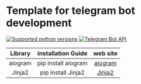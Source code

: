 # **Template for telegram bot development**
[![Supported python versions](https://img.shields.io/pypi/pyversions/aiogram.svg?style=flat-square)](https://pypi.python.org/pypi/aiogram) [![Telegram Bot API](https://img.shields.io/badge/Telegram%20Bot%20API-5.6-blue.svg?style=flat-square&logo=telegram)](https://core.telegram.org/bots/api)

| Library | installation Guide | web site | 
|:----------------:|:---------:|:----------------:| 
| aiogram | pip install aiogram | [aiogram](https://pypi.python.org/pypi/aiogram) |
| Jinja2 | pip install Jinja2 | [Jinja2](https://jinja.palletsprojects.com/en/3.0.x/) |
